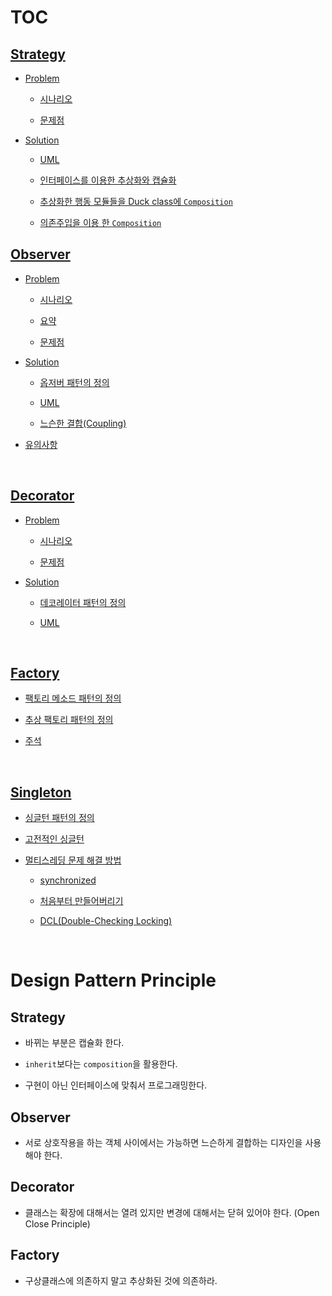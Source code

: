 # TOC

## [Strategy](./strategy/strategy.md#TOC)

- [Problem](./strategy/strategy.md#problem)

    - [시나리오](./strategy/strategy.md#시나리오)

    - [문제점](./strategy/strategy.md#문제점)

- [Solution](./strategy/strategy.md#solution)

    - [UML](./strategy/strategy.md#uml)

    - [인터페이스를 이용한 추상화와 캡슐화](./strategy/strategy.md#인터페이스를-이용한-추상화와-캡슐화)

    - [추상화한 행동 모듈들을 Duck class에 `Composition`](./strategy/strategy.md#추상화한-행동-모듈들을-duck-class에-composition)

    - [의존주입을 이용 한 `Composition`](./strategy/strategy.md#의존주입을-이용-한-composition)

## [Observer](./observer/observer.md#TOC)

- [Problem](./observer/observer.md#problem)

    - [시나리오](./observer/observer.md#시나리오)

    - [요약](./observer/observer.md#요약)

    - [문제점](./observer/observer.md#문제점)

- [Solution](./observer/observer.md#solution)

    - [옵저버 패턴의 정의](./observer/observer.md#옵저버-패턴의-정의)

    - [UML](./observer/observer.md#uml)

    - [느슨한 결합(Coupling)](./observer/observer.md#느슨한-결합coupling)
    
- [유의사항](./observer/observer.md#유의사항)
    
<br>

## [Decorator](./decorator/decorator.md#TOC)

- [Problem](./decorator/decorator.md#problem)

    - [시나리오](./decorator/decorator.md#시나리오)

    - [문제점](./decorator/decorator.md#문제점)

- [Solution](./decorator/decorator.md#solution)

    - [데코레이터 패턴의 정의](./decorator/decorator.md#데코레이터-패턴의-정의)
    
    - [UML](./decorator/decorator.md#uml)
    
<br>

## [Factory](./factory/factory.md#TOC)

- [팩토리 메소드 패턴의 정의](./factory/factory.md#팩토리-메소드-패턴의-정의)

- [추상 팩토리 패턴의 정의](./factory/factory.md#추상-팩토리-패턴의-정의)

- [주석](./factory/factory.md#주석)

<br>

## [Singleton](./singleton/singleton.md#TOC)

- [싱글턴 패턴의 정의](./singleton/singleton.md#싱글턴-패턴의-정의)

- [고전적인 싱글턴](./singleton/singleton.md#고전적인-싱글턴)

- [멀티스레딩 문제 해결 방법](./singleton/singleton.md#멀티스레딩-문제-해결-방법)

    - [synchronized](./singleton/singleton.md#synchronized)

    - [처음부터 만들어버리기](./singleton/singleton.md#처음부터-만들어버리기)
    
    - [DCL(Double-Checking Locking)](./singleton/singleton.md#dcldouble-checking-locking)

<br>

# Design Pattern Principle
 
## Strategy
 
* 바뀌는 부분은 캡슐화 한다.
 
* `inherit`보다는 `composition`을 활용한다.
 
* 구현이 아닌 인터페이스에 맞춰서 프로그래밍한다.

## Observer

* 서로 상호작용을 하는 객체 사이에서는 가능하면 느슨하게 결합하는 디자인을 사용해야 한다.

## Decorator

*  클래스는 확장에 대해서는 열려 있지만 변경에 대해서는 닫혀 있어야 한다. (Open Close Principle)

## Factory

* 구상클래스에 의존하지 말고 추상화된 것에 의존하라.